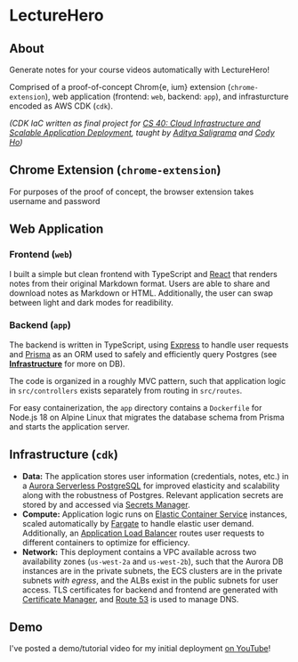 # LectureHero

## About

Generate notes for your course videos automatically with LectureHero!

Comprised of a proof-of-concept Chrom{e, ium} extension (`chrome-extension`), web application (frontend: `web`, backend: `app`), and infrasturcture encoded as AWS CDK (`cdk`).

*(CDK IaC written as final project for [CS 40: Cloud Infrastructure and Scalable Application Deployment](https://infracourse.cloud/), taught by [Aditya Saligrama](https://saligrama.io/) and [Cody Ho](https://github.com/aesrentai))*

## Chrome Extension (`chrome-extension`)

For purposes of the proof of concept, the browser extension takes username and password

## Web Application

### Frontend (`web`)

I built a simple but clean frontend with TypeScript and [React](https://react.dev/) that renders notes from their original Markdown format. Users are able to share and download notes as Markdown or HTML. Additionally, the user can swap between light and dark modes for readibility.

### Backend (`app`)

The backend is written in TypeScript, using [Express](https://expressjs.com/) to handle user requests and [Prisma](https://www.prisma.io/) as an ORM used to safely and efficiently query Postgres (see [**Infrastructure**](#infrastructure-cdk) for more on DB).

The code is organized in a roughly MVC pattern, such that application logic in `src/controllers` exists separately from routing in `src/routes`.

For easy containerization, the `app` directory contains a `Dockerfile` for Node.js 18 on Alpine Linux that migrates the database schema from Prisma and starts the application server.

## Infrastructure (`cdk`)

- **Data:** The application stores user information (credentials, notes, etc.) in a [Aurora Serverless PostgreSQL](https://aws.amazon.com/rds/aurora/) for improved elasticity and scalability along with the robustness of Postgres. Relevant application secrets are stored by and accessed via [Secrets Manager](https://aws.amazon.com/secrets-manager/).
- **Compute:** Application logic runs on [Elastic Container Service](https://aws.amazon.com/ecs/) instances, scaled automatically by [Fargate](https://aws.amazon.com/fargate/) to handle elastic user demand. Additionally, an [Application Load Balancer](https://aws.amazon.com/elasticloadbalancing/application-load-balancer/) routes user requests to different containers to optimize for efficiency.
- **Network:** This deployment contains a VPC available across two availability zones (`us-west-2a` and `us-west-2b`), such that the Aurora DB instances are in the private subnets, the ECS clusters are in the private subnets *with egress*, and the ALBs exist in the public subnets for user access. TLS certificates for backend and frontend are generated with [Certificate Manager](https://aws.amazon.com/certificate-manager/), and [Route 53](https://aws.amazon.com/route53/) is used to manage DNS.

## Demo

I've posted a demo/tutorial video for my initial deployment [on YouTube](https://www.youtube.com/watch?v=7vUBtNgY49g)!